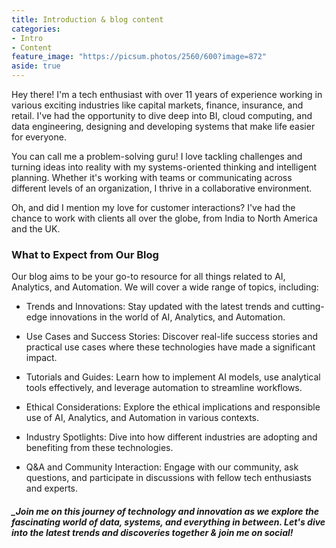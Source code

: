 ```yaml
---
title: Introduction & blog content
categories:
- Intro
- Content
feature_image: "https://picsum.photos/2560/600?image=872"
aside: true
---
```


Hey there! I'm a tech enthusiast with over 11 years of experience working in various exciting industries like capital markets, finance, insurance, and retail. I've had the opportunity to dive deep into BI, cloud computing, and data engineering, designing and developing systems that make life easier for everyone.

You can call me a problem-solving guru! I love tackling challenges and turning ideas into reality with my systems-oriented thinking and intelligent planning. Whether it's working with teams or communicating across different levels of an organization, I thrive in a collaborative environment.

Oh, and did I mention my love for customer interactions? I've had the chance to work with clients all over the globe, from India to North America and the UK.

<!-- more -->

### What to Expect from Our Blog

Our blog aims to be your go-to resource for all things related to AI, Analytics, and Automation. We will cover a wide range of topics, including:

* Trends and Innovations: Stay updated with the latest trends and cutting-edge innovations in the world of AI, Analytics, and Automation.

* Use Cases and Success Stories: Discover real-life success stories and practical use cases where these technologies have made a significant impact.

* Tutorials and Guides: Learn how to implement AI models, use analytical tools effectively, and leverage automation to streamline workflows.

* Ethical Considerations: Explore the ethical implications and responsible use of AI, Analytics, and Automation in various contexts.

* Industry Spotlights: Dive into how different industries are adopting and benefiting from these technologies.

* Q&A and Community Interaction: Engage with our community, ask questions, and participate in discussions with fellow tech enthusiasts and experts.


##### _Join me on this journey of technology and innovation as we explore the fascinating world of data, systems, and everything in between. Let's dive into the latest trends and discoveries together & join me on social!

